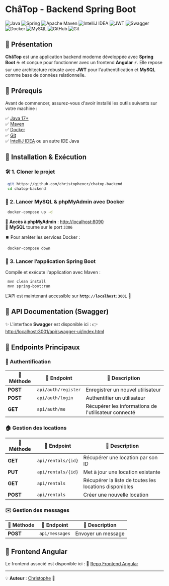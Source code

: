 # ChâTop - Backend Spring Boot


![Java](https://img.shields.io/badge/java-%23ED8B00.svg?style=for-the-badge&logo=openjdk&logoColor=white)
![Spring](https://img.shields.io/badge/spring-%236DB33F.svg?style=for-the-badge&logo=spring&logoColor=white)
![Apache Maven](https://img.shields.io/badge/Apache%20Maven-C71A36?style=for-the-badge&logo=Apache%20Maven&logoColor=white)
![IntelliJ IDEA](https://img.shields.io/badge/IntelliJIDEA-000000.svg?style=for-the-badge&logo=intellij-idea&logoColor=white)
![JWT](https://img.shields.io/badge/JWT-black?style=for-the-badge&logo=JSON%20web%20tokens)
![Swagger](https://img.shields.io/badge/-Swagger-%23Clojure?style=for-the-badge&logo=swagger&logoColor=white)
![Docker](https://img.shields.io/badge/docker-%230db7ed.svg?style=for-the-badge&logo=docker&logoColor=white)
![MySQL](https://img.shields.io/badge/mysql-4479A1.svg?style=for-the-badge&logo=mysql&logoColor=white)
![GitHub](https://img.shields.io/badge/github-%23121011.svg?style=for-the-badge&logo=github&logoColor=white)
![Git](https://img.shields.io/badge/git-%23F05033.svg?style=for-the-badge&logo=git&logoColor=white)




## 🚀 Présentation

**ChâTop** est une application backend moderne développée avec **Spring Boot** ☕ et conçue pour fonctionner avec un frontend **Angular** ⚡.
Elle repose sur une architecture robuste avec **JWT** pour l'authentification et **MySQL** comme base de données relationnelle.

## 📌 Prérequis

Avant de commencer, assurez-vous d'avoir installé les outils suivants sur votre machine :

✅ [Java 17+](https://www.oracle.com/java/technologies/javase/jdk17-archive-downloads.html)  
✅ [Maven](https://maven.apache.org/download.cgi)  
✅ [Docker](https://www.docker.com/get-started)  
✅ [Git](https://git-scm.com/downloads)  
✅ [IntelliJ IDEA](https://www.jetbrains.com/idea/) ou un autre IDE Java

## 🔧 Installation & Exécution

### 🛠️ 1. Cloner le projet
```bash
 git https://github.com/christopheocr/chatop-backend
 cd chatop-backend
```

### 🐳 2. Lancer MySQL & phpMyAdmin avec Docker
```bash
 docker-compose up -d
```
📌 **Accès à phpMyAdmin** : [http://localhost:8090](http://localhost:8090)  
📌 **MySQL** tourne sur le port `3306`

⏹️ Pour arrêter les services Docker :
```bash
 docker-compose down
```

### 📂 3. Lancer l’application Spring Boot

Compile et exécute l'application avec Maven :
```bash
 mvn clean install
 mvn spring-boot:run
```
L'API est maintenant accessible sur **`http://localhost:3001`** 🚀

## 📜 API Documentation (Swagger)

✨ L'interface **Swagger** est disponible ici :
👉 [http://localhost:3001/api/swagger-ui/index.html](http://localhost:3001/api/swagger-ui/index.html)

## 📡 Endpoints Principaux

### 🔐 Authentification
| 🔹 Méthode | 🔹 Endpoint         | 🔹 Description |
|-----------|---------------------|--------------------------------|
| **POST**  | `api/auth/register` | Enregistrer un nouvel utilisateur |
| **POST**  | `api/auth/login`       | Authentifier un utilisateur |
| **GET**   | `api/auth/me`          | Récupérer les informations de l'utilisateur connecté |

### 🏠 Gestion des locations
| 🔹 Méthode | 🔹 Endpoint       | 🔹 Description |
|-----------|----------------|--------------------------------|
| **GET**   | `api/rentals/{id}`  | Récupérer une location par son ID |
| **PUT**   | `api/rentals/{id}`  | Met à jour une location existante |
| **GET**   | `api/rentals`       | Récupérer la liste de toutes les locations disponibles |
| **POST**  | `api/rentals`       | Créer une nouvelle location |

### ✉️ Gestion des messages
| 🔹 Méthode | 🔹 Endpoint       | 🔹 Description |
|-----------|----------------|--------------------------------|
| **POST**  | `api/messages`     | Envoyer un message |



## 🎨 Frontend Angular
Le frontend associé est disponible ici :
🔗 [Repo Frontend Angular](https://github.com/christopheocr/back-end-en-utilisant-Java-et-Spring)


---

💡 **Auteur** : [Christophe](https://github.com/christopheocr)  🚀

